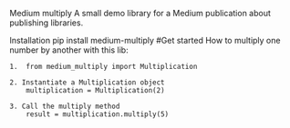 Medium multiply
A small demo library for a Medium publication about publishing libraries.

Installation
pip install medium-multiply
#Get started
How to multiply one number by another with this lib:

    1.  from medium_multiply import Multiplication

    2. Instantiate a Multiplication object
        multiplication = Multiplication(2)

    3. Call the multiply method
        result = multiplication.multiply(5)